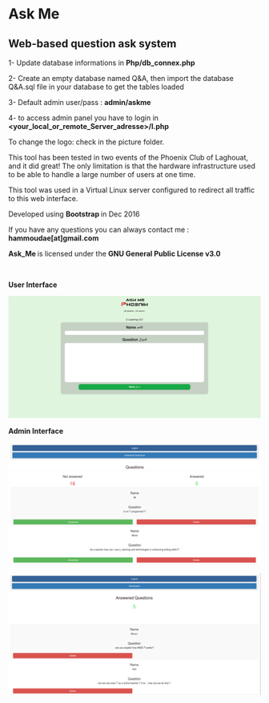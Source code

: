 # Ask Me #
## Web-based question ask system ##  

1- Update database informations in <b> Php/db_connex.php </b>

2- Create an empty database named Q&A, then import the database Q&A.sql file in your database to get the tables loaded

3- Default admin user/pass : <b> admin/askme </b>

4- to access admin panel you have to login in <b> <your_local_or_remote_Server_adresse>/l.php </b>

To change the logo: check in the picture folder.

This tool has been tested in two events of the Phoenix Club of Laghouat, and it did great!
The only limitation is that the hardware infrastructure used to be able to handle a large number of users at one time. 

This tool was used in a Virtual Linux server configured to redirect all traffic to this web interface.

Developed using <b> Bootstrap </b> in Dec 2016

If you have any questions you can always contact me : <b> hammoudae[at]gmail.com </b>

<b> Ask_Me </b> is licensed under the <b> GNU General Public License v3.0 </b>

<br>

<b> User Interface </b>

![Scheme](ScreenShots/S1.png)

<b> Admin Interface </b>

![Scheme](ScreenShots/S2.png)

![Scheme](ScreenShots/S3.png)
